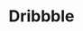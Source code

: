 ---
title: "Dribbble"
description: "Designs, mocks, prototypes, and more. Check out my Dribbble shots! The social media of the design world."
accent: "#EA4C89"
locationText: "dribbble/maxmckinney/"
icon: "./dribbble-max-project-icon.png"
seoImage: "./dribbble-max-project-icon.png"
sortDate: "2020-08-01"
projectType: "design"
postType: "personal-project"
externalLink: "https://dribbble.com/MadMaxMcKinney"
---